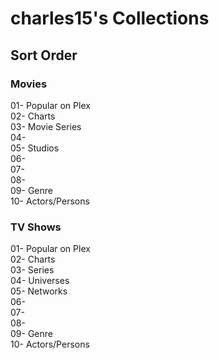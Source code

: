 # charles15's Collections

## Sort Order

### Movies 
01- Popular on Plex  
02- Charts  
03- Movie Series  
04-   
05- Studios  
06-  
07-  
08-  
09- Genre  
10- Actors/Persons  

### TV Shows  
01- Popular on Plex  
02- Charts  
03- Series  
04- Universes  
05- Networks  
06-  
07-  
08-  
09- Genre  
10- Actors/Persons  
